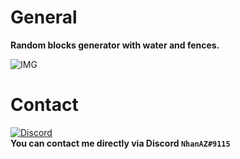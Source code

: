 # General
**Random blocks generator with water and fences.**

![IMG](https://user-images.githubusercontent.com/60387689/215071694-7d4d28d6-9961-4c8a-bb01-5a6642bd1c40.jpg)

# Contact
[![Discord](https://img.shields.io/discord/986553214889517088?label=discord&color=7289DA&logo=discord)](https://discord.gg/j2X83ujT6c)\
**You can contact me directly via Discord `NhanAZ#9115`**
